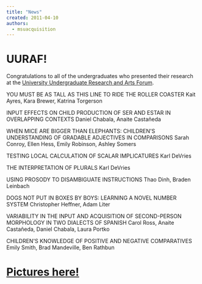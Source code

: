 ```yaml
---
title: "News"
created: 2011-04-10
authors: 
  - msuacquisition
---
```


# UURAF!

Congratulations to all of the undergraduates who presented their research at the [University Undergraduate Research and Arts Forum](http://urca.msu.edu/uuraf/2011).

YOU MUST BE AS TALL AS THIS LINE TO RIDE THE ROLLER COASTER Kait Ayres, Kara Brewer, Katrina Torgerson

INPUT EFFECTS ON CHILD PRODUCTION OF SER AND ESTAR IN OVERLAPPING CONTEXTS Daniel Chabala, Anaite Castañeda

WHEN MICE ARE BIGGER THAN ELEPHANTS: CHILDREN'S UNDERSTANDING OF GRADABLE ADJECTIVES IN COMPARISONS Sarah Conroy, Ellen Hess, Emily Robinson, Ashley Somers

TESTING LOCAL CALCULATION OF SCALAR IMPLICATURES Karl DeVries

THE INTERPRETATION OF PLURALS Karl DeVries

USING PROSODY TO DISAMBIGUATE INSTRUCTIONS Thao Dinh, Braden Leinbach

DOGS NOT PUT IN BOXES BY BOYS: LEARNING A NOVEL NUMBER SYSTEM Christopher Heffner, Adam Liter

VARIABILITY IN THE INPUT AND ACQUISITION OF SECOND-PERSON MORPHOLOGY IN TWO DIALECTS OF SPANISH Carol Ross, Anaite Castañeda, Daniel Chabala, Laura Portko

CHILDREN'S KNOWLEDGE OF POSITIVE AND NEGATIVE COMPARATIVES Emily Smith, Brad Mandeville, Ben Rathbun

# [**Pictures here!**](http://msuacquisition.wordpress.com/undergraduate-research-and-arts-forum-2011/ "Undergraduate Research and Arts Forum 2011")

